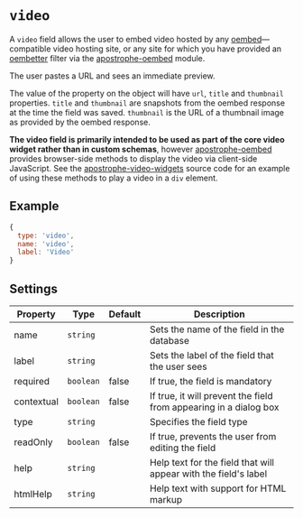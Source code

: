 # `video`

A `video` field allows the user to embed video hosted by any [oembed](http://oembed.com/)—compatible video hosting site, or any site for which you have provided an [oembetter](https://github.com/apostrophecms/oembetter) filter via the [apostrophe-oembed](/reference/modules/apostrophe-oembed/README.md) module.

The user pastes a URL and sees an immediate preview.

The value of the property on the object will have `url`, `title` and `thumbnail` properties. `title` and `thumbnail` are snapshots from the oembed response at the time the field was saved. `thumbnail` is the URL of a thumbnail image as provided by the oembed response.

**The video field is primarily intended to be used as part of the core video widget rather than in custom schemas**, however [apostrophe-oembed](/reference/modules/apostrophe-oembed/README.md) provides browser-side methods to display the video via client-side JavaScript. See the [apostrophe-video-widgets](/reference/modules/apostrophe-video-widgets/README.md) source code for an example of using these methods to play a video in a `div` element.

## Example

```javascript
{
  type: 'video',
  name: 'video',
  label: 'Video'
}
```

## Settings

|  Property | Type   | Default | Description |
|---|---|---|---|
|name | `string` | | Sets the name of the field in the database |
|label | `string` | | Sets the label of the field that the user sees |
|required | `boolean` | false | If true, the field is mandatory |
|contextual | `boolean` | false | If true, it will prevent the field from appearing in a dialog box |
|type | `string` | | Specifies the field type |
|readOnly | `boolean` | false | If true, prevents the user from editing the field |
|help | `string` | | Help text for the field that will appear with the field's label |
|htmlHelp | `string` | | Help text with support for HTML markup |
